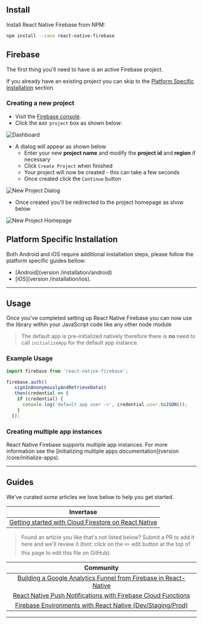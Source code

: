 ## Install

Install React Native Firebase from NPM:

```bash
npm install --save react-native-firebase
```

## Firebase

The first thing you'll need to have is an active Firebase project.

If you already have an existing project you can skip to the [Platform Specific Installation](#Platform-Specific-Installation) section.

### Creating a new project

 - Visit the [Firebase console](https://firebase.google.com/console).
 - Click the `Add project` box as shown below: 
 
 ![Dashboard](https://i.imgur.com/ZsSH1bJ.png)

 - A dialog will appear as shown below
   - Enter your new **project name** and modify the **project id** and **region** if necessary
   - Click `Create Project` when finished
   - Your project will now be created - this can take a few seconds
   - Once created click the `Continue` button

 ![New Project Dialog](https://i.imgur.com/50I2bvj.png)

 - Once created you'll be redirected to the project homepage as show below
 
 ![New Project Homepage](https://i.imgur.com/vebPTf1.png)

## Platform Specific Installation

Both Android and iOS require additional installation steps, please follow the platform specific guides bellow:
 
 - [Android](version /installation/android) 
 - [iOS](version /installation/ios).
 
---
 
## Usage

Once you've completed setting up React Native Firebase you can now use the library within your JavaScript code like any other node module

> The default app is pre-initialized natively therefore there is **no** need to call `initializeApp` for the default app instance.

### Example Usage

```javascript
import firebase from 'react-native-firebase';

firebase.auth()
  .signInAnonymouslyAndRetrieveData()
  .then(credential => {
    if (credential) {
      console.log('default app user ->', credential.user.toJSON());
    }
  });
```

### Creating multiple app instances

React Native Firebase supports multiple app instances. For more information see the [initializing multiple apps documentation](version /core/initialize-apps).


---


## Guides

We've curated some articles we love below to help you get started.

| Invertase |
|:---------:|
|[Getting started with Cloud Firestore on React Native](https://invertase.io/blog/getting-started-with-cloud-firestore-on-react-native)|

> Found an article you like that's not listed below? Submit a PR to add it here and we'll review it (hint: click on the ✏️ edit button at the top of this page to edit this file on GitHub).

| Community |
|:---------:|
|[Building a Google Analytics Funnel from Firebase in React-Native](https://blog.theodo.fr/2018/01/building-google-analytics-funnel-firebase-react-native/)|
|[React Native Push Notifications with Firebase Cloud Functions](https://medium.com/the-modern-development-stack/react-native-push-notifications-with-firebase-cloud-functions-74b832d45386)|
|[Firebase Environments with React Native (Dev/Staging/Prod)](https://medium.com/@egunsoma/firebase-environments-with-react-native-dev-staging-prod-3832d7d22a80)|

---
